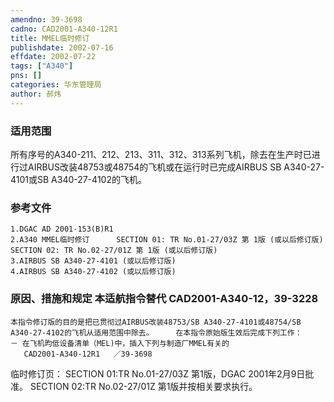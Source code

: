 ```yaml
---
amendno: 39-3698  
cadno: CAD2001-A340-12R1  
title: MMEL临时修订  
publishdate: 2002-07-16  
effdate: 2002-07-22  
tags: ["A340"]  
pns: []  
categories: 华东管理局  
author: 郝炜  
---
```

  
### 适用范围  
所有序号的A340-211、212、213、311、312、313系列飞机，除去在生产时已进行过AIRBUS改装48753或48754的飞机或在运行时已完成AIRBUS SB A340-27-4101或SB A340-27-4102的飞机。  
  
<!--more-->  
### 参考文件  
    1.DGAC AD 2001-153(B)R1  
    2.A340 MMEL临时修订      SECTION 01: TR No.01-27/03Z 第 1版 (或以后修订版)       SECTION 02: TR No.02-27/01Z 第 1版 (或以后修订版)  
    3.AIRBUS SB A340-27-4101 (或以后修订版)  
    4.AIRBUS SB A340-27-4102 (或以后修订版)  
  
### 原因、措施和规定 本适航指令替代 CAD2001-A340-12，39-3228  
    本指令修订版的目的是把已贯彻过AIRBUS改装48753/SB A340-27-4101或48754/SB A340-27-4102的飞机从适用范围中除去。     在本指令原始版生效后完成下列工作：  
    － 在飞机昀低设备清单（MEL)中，插入下列与制造厂MMEL有关的  
       CAD2001-A340-12R1   ／39-3698  
临时修订页：     SECTION 01:TR No.01-27/03Z 第1版，DGAC 2001年2月9日批准。    SECTION 02:TR No.02-27/01Z 第1版并按相关要求执行。  
